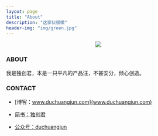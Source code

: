 ```yaml
---
layout: page
title: "About"
description: "这家伙很懒"
header-img: "img/green.jpg"
---
```



<center>
    <p><img src="http://ov82ohkmk.bkt.clouddn.com/17-8-25/94244079.jpg" align="center"></p>
</center>

### ABOUT

我是独创君，本是一只平凡的产品汪，不甚安分，倾心创造。

### CONTACT

- [博客：www.duchuangjun.com](www.duchuangjun.com)

- [简书：独创君](http://www.jianshu.com/u/e7224205072a)

- [公众号：duchuangjun](http://ov82ohkmk.bkt.clouddn.com/17-8-25/58406373.jpg)






